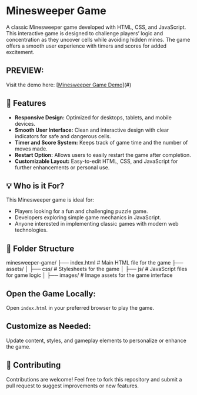 # Minesweeper Game

A classic Minesweeper game developed with HTML, CSS, and JavaScript. This interactive game is designed to challenge players’ logic and concentration as they uncover cells while avoiding hidden mines. The game offers a smooth user experience with timers and scores for added excitement.

## **PREVIEW:**  
Visit the demo here: [[Minesweeper Game Demo](https://vercel.com/suhas-projects-49474e5e/minesweeper/8oHDbyDjodeark91kzSfMbzxSyBj)](#)

## 🚀 **Features**  
- **Responsive Design:** Optimized for desktops, tablets, and mobile devices.  
- **Smooth User Interface:** Clean and interactive design with clear indicators for safe and dangerous cells.  
- **Timer and Score System:** Keeps track of game time and the number of moves made.  
- **Restart Option:** Allows users to easily restart the game after completion.  
- **Customizable Layout:** Easy-to-edit HTML, CSS, and JavaScript for further enhancements or personal use.

## 💡 **Who is it For?**  
This Minesweeper game is ideal for:  
- Players looking for a fun and challenging puzzle game.  
- Developers exploring simple game mechanics in JavaScript.  
- Anyone interested in implementing classic games with modern web technologies.

## 📂 **Folder Structure**  
minesweeper-game/ ├── index.html # Main HTML file for the game ├── assets/ │ ├── css/ # Stylesheets for the game │ ├── js/ # JavaScript files for game logic │ ├── images/ # Image assets for the game interface

## **Open the Game Locally:**  
Open `index.html` in your preferred browser to play the game.

## **Customize as Needed:**  
Update content, styles, and gameplay elements to personalize or enhance the game.

## 🤝 **Contributing**  
Contributions are welcome! Feel free to fork this repository and submit a pull request to suggest improvements or new features.
